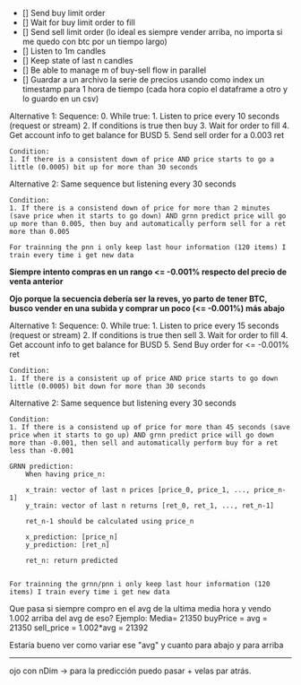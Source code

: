 - [] Send buy limit order 
- [] Wait for buy limit order to fill
- [] Send sell limit order (lo ideal es siempre vender arriba, no importa si me quedo con btc por un tiempo largo)
- [] Listen to 1m candles
- [] Keep state of last n candles 
- [] Be able to manage m of buy-sell flow in parallel
- [] Guardar a un archivo la serie de precios usando como index un timestamp para 1 hora de tiempo (cada hora copio el dataframe a otro y lo guardo en un csv)

Alternative 1:
    Sequence:
    0. While true:
        1. Listen to price every 10 seconds (request or stream) 
        2. If conditions is true then buy
        3. Wait for order to fill
        4. Get account info to get balance for BUSD
        5. Send sell order for a 0.003 ret

    Condition:
    1. If there is a consistent down of price AND price starts to go a little (0.0005) bit up for more than 30 seconds

Alternative 2:
    Same sequence but listening every 30 seconds

    Condition:
    1. If there is a consistend down of price for more than 2 minutes (save price when it starts to go down) AND grnn predict price will go up more than 0.005, then buy and automatically perform sell for a ret more than 0.005

    For trainning the pnn i only keep last hour information (120 items) I train every time i get new data

**Siempre intento compras en un rango <= -0.001% respecto del precio de venta anterior**

**Ojo porque la secuencia debería ser la reves, yo parto de tener BTC, busco vender en una subida y comprar un poco (<= -0.001%) más abajo**


Alternative 1:
    Sequence:
    0. While true:
        1. Listen to price every 15 seconds (request or stream) 
        2. If conditions is true then sell
        3. Wait for order to fill
        4. Get account info to get balance for BUSD
        5. Send Buy order for <= -0.001% ret

    Condition:
    1. If there is a consistent up of price AND price starts to go down little (0.0005) bit down for more than 30 seconds

Alternative 2:
    Same sequence but listening every 30 seconds

    Condition:
    1. If there is a consistend up of price for more than 45 seconds (save price when it starts to go up) AND grnn predict price will go down more than -0.001, then sell and automatically perform buy for a ret less than -0.001

    GRNN prediction: 
        When having price_n:

        x_train: vector of last n prices [price_0, price_1, ..., price_n-1]
        y_train: vector of last n returns [ret_0, ret_1, ..., ret_n-1]

        ret_n-1 should be calculated using price_n
        
        x_prediction: [price_n]
        y_prediction: [ret_n]

        ret_n: return predicted


    For trainning the grnn/pnn i only keep last hour information (120 items) I train every time i get new data

Que pasa si siempre compro en el avg de la ultima media hora y vendo 1.002 arriba del avg de eso?
Ejemplo:
    Media= 21350
    buyPrice = avg = 21350
    sell_price = 1.002*avg = 21392

Estaría bueno ver como variar ese "avg" y cuanto para abajo y para arriba

-----
ojo con nDim -> para la predicción puedo pasar + velas par atrás.
